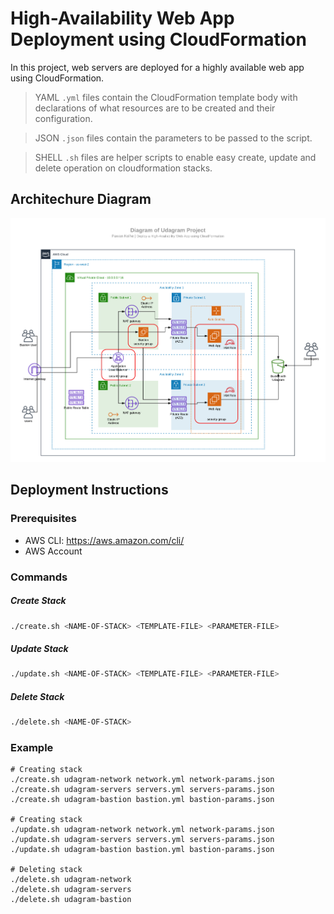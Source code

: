 # High-Availability Web App Deployment using CloudFormation

In this project, web servers are deployed for a highly available web app using CloudFormation.

> YAML `.yml` files contain the CloudFormation template body with declarations of what resources are to be created and their configuration. 

> JSON `.json` files contain the parameters to be passed to the script. 

> SHELL `.sh` files are helper scripts to enable easy create, update and delete operation on cloudformation stacks.

## Architechure Diagram

![Architecture Diagram](https://github.com/PawanKolhe/WebAppDeploymentCloudFormation/blob/master/Diagram.png)

## Deployment Instructions

### Prerequisites
- AWS CLI: https://aws.amazon.com/cli/
- AWS Account

### Commands

##### Create Stack
```sh
./create.sh <NAME-OF-STACK> <TEMPLATE-FILE> <PARAMETER-FILE>
```

##### Update Stack
```sh
./update.sh <NAME-OF-STACK> <TEMPLATE-FILE> <PARAMETER-FILE>
```

##### Delete Stack
```sh
./delete.sh <NAME-OF-STACK>
```
    
### Example
	# Creating stack
	./create.sh udagram-network network.yml network-params.json
	./create.sh udagram-servers servers.yml servers-params.json
	./create.sh udagram-bastion bastion.yml bastion-params.json
	
	# Creating stack
	./update.sh udagram-network network.yml network-params.json
	./update.sh udagram-servers servers.yml servers-params.json
	./update.sh udagram-bastion bastion.yml bastion-params.json

	# Deleting stack
	./delete.sh udagram-network
	./delete.sh udagram-servers
	./delete.sh udagram-bastion
